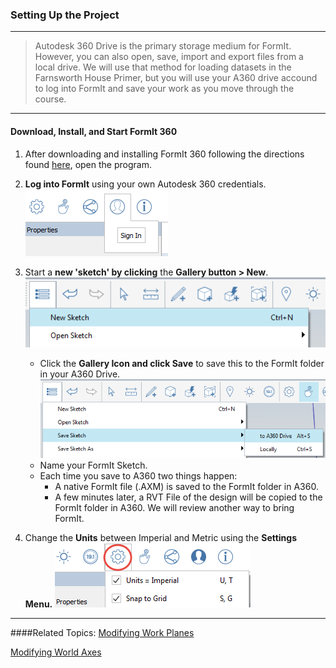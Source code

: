 ### Setting Up the Project
---
> Autodesk 360 Drive is the primary storage medium for FormIt. However, you can also open, save, import and export files from a local drive. We will use that method for loading datasets in the Farnsworth House Primer, but you will use your A360 drive accound to log into FormIt and save your work as you move through the course.

---

#### Download, Install, and Start FormIt 360
1. After downloading and installing FormIt 360 following the directions found [here](prerequisites-and-installation.md), open the program.

2. **Log into FormIt** using your own Autodesk 360 credentials. ![](./images/f20e489d-d5b3-4cd7-8d10-68b68eb8c5e4.png)

3. Start a **new 'sketch' by clicking** the **Gallery button &gt; New**. ![](images/new-sketch.png) 
    - Click the **Gallery Icon and click Save** to save this to the FormIt folder in your A360 Drive.
  ![](images/A360-Save.png)
    - Name your FormIt Sketch.
    -  Each time you save to A360 two things happen:
        - A native FormIt file \(.AXM\) is saved to the FormIt folder in A360.
        - A few minutes later, a RVT File of the design will be copied to the FormIt folder in A360. We will review another way to bring FormIt.

4. Change the **Units** between Imperial and Metric using the **Settings Menu.**
![](./images/69fa8a69-57f3-4eaa-a00a-4976732b1547.png)

---

####Related Topics:
[Modifying Work Planes](../tool-library/work-planes.md)

[Modifying World Axes](../tool-library/world-axes.md)


